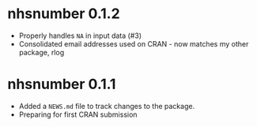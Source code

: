 # nhsnumber 0.1.2

* Properly handles `NA` in input data (#3)
* Consolidated email addresses used on CRAN - now matches my other package, rlog

# nhsnumber 0.1.1

* Added a `NEWS.md` file to track changes to the package.
* Preparing for first CRAN submission
